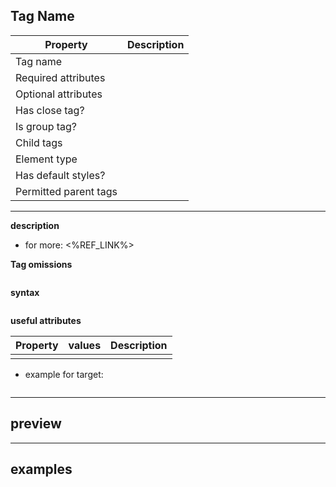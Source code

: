 ## Tag Name

| Property              | Description |
| --------------------- | ----------- |
| Tag name              |             |
| Required attributes   |             |
| Optional attributes   |             |
| Has close tag?        |             |
| Is group tag?         |             |
| Child tags            |             |
| Element type          |             |
| Has default styles?   |             |
| Permitted parent tags |             |

---

**description**

- for more: <%REF_LINK%>

**Tag omissions**

```

```

**syntax**

```html

```

**useful attributes**

| Property | values | Description |
| -------- | ------ | ----------- |
|          |        |             |

- example for target:

```html

```

---

## preview

---

## examples

```html

```
